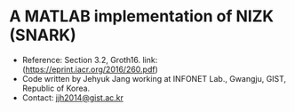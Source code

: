 # A MATLAB implementation of NIZK (SNARK)

- Reference: Section 3.2, Groth16. link: (https://eprint.iacr.org/2016/260.pdf)
- Code written by Jehyuk Jang working at INFONET Lab., Gwangju, GIST, Republic of Korea.
- Contact: jjh2014@gist.ac.kr
